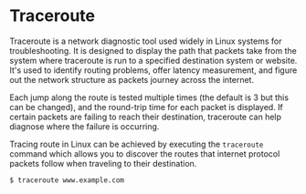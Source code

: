 # Traceroute 

Traceroute is a network diagnostic tool used widely in Linux systems for troubleshooting. It is designed to display the path that packets take from the system where traceroute is run to a specified destination system or website. It's used to identify routing problems, offer latency measurement, and figure out the network structure as packets journey across the internet.

Each jump along the route is tested multiple times (the default is 3 but this can be changed), and the round-trip time for each packet is displayed. If certain packets are failing to reach their destination, traceroute can help diagnose where the failure is occurring.

Tracing route in Linux can be achieved by executing the `traceroute` command which allows you to discover the routes that internet protocol packets follow when traveling to their destination.
```bash
$ traceroute www.example.com
```